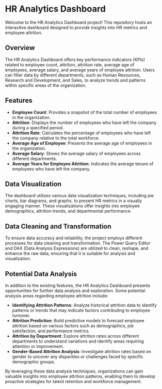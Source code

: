 # HR Analytics Dashboard

Welcome to the HR Analytics Dashboard project! This repository hosts an interactive dashboard designed to provide insights into HR metrics and employee attrition.</br>

## Overview
The HR Analytics Dashboard offers key performance indicators (KPIs) related to employee count, attrition, attrition rate, average age of employees, average salary, and average years of employee attrition. Users can filter data by different departments, such as Human Resources, Research and Development, and Sales, to analyze trends and patterns within specific areas of the organization.</br>

## Features
- **Employee Count**: Provides a snapshot of the total number of employees in the organization.</br>
- **Attrition**: Displays the number of employees who have left the company during a specified period.</br>
- **Attrition Rate**: Calculates the percentage of employees who have left the company relative to the total workforce.</br>
- **Average Age of Employee**: Presents the average age of employees in the organization.</br>
- **Average Salary**: Shows the average salary of employees across different departments.</br>
- **Average Years for Employee Attrition**: Indicates the average tenure of employees who have left the company.</br>

## Data Visualization</br>
The dashboard utilizes various data visualization techniques, including pie charts, bar diagrams, and graphs, to present HR metrics in a visually engaging manner. These visualizations offer insights into employee demographics, attrition trends, and departmental performance.

## Data Cleaning and Transformation</br>
To ensure data accuracy and reliability, the project employs different processes for data cleaning and transformation. The Power Query Editor and DAX (Data Analysis Expressions) are utilized to clean, reshape, and enhance the raw data, ensuring that it is suitable for analysis and visualization.

## Potential Data Analysis</br>
In addition to the existing features, the HR Analytics Dashboard presents opportunities for further data analysis and exploration. Some potential analysis areas regarding employee attrition include:</br>
- **Identifying Attrition Patterns**: Analyze historical attrition data to identify patterns or trends that may indicate factors contributing to employee turnover.</br>
- **Attrition Prediction**: Build predictive models to forecast employee attrition based on various factors such as demographics, job satisfaction, and performance metrics.</br>
- **Attrition by Department**: Explore attrition rates across different departments to understand variations and identify areas requiring attention or improvement.</br>
- **Gender-Based Attrition Analysis**: Investigate attrition rates based on gender to uncover any disparities or challenges faced by specific demographic groups.</br>

By leveraging these data analysis techniques, organizations can gain valuable insights into employee attrition patterns, enabling them to develop proactive strategies for talent retention and workforce management.

